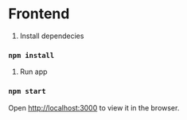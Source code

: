 # Frontend

1. Install dependecies

### `npm install`

1. Run app

### `npm start`

Open [http://localhost:3000](http://localhost:3000) to view it in the browser.

